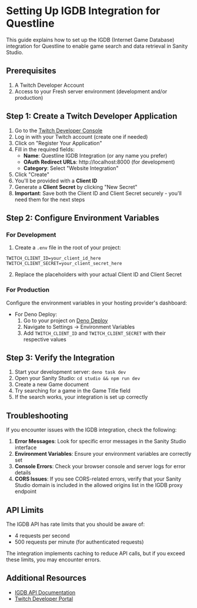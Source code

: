 # Setting Up IGDB Integration for Questline

This guide explains how to set up the IGDB (Internet Game Database) integration
for Questline to enable game search and data retrieval in Sanity Studio.

## Prerequisites

1. A Twitch Developer Account
2. Access to your Fresh server environment (development and/or production)

## Step 1: Create a Twitch Developer Application

1. Go to the [Twitch Developer Console](https://dev.twitch.tv/console/apps)
2. Log in with your Twitch account (create one if needed)
3. Click on "Register Your Application"
4. Fill in the required fields:
   - **Name**: Questline IGDB Integration (or any name you prefer)
   - **OAuth Redirect URLs**: http://localhost:8000 (for development)
   - **Category**: Select "Website Integration"
5. Click "Create"
6. You'll be provided with a **Client ID**
7. Generate a **Client Secret** by clicking "New Secret"
8. **Important**: Save both the Client ID and Client Secret securely - you'll
   need them for the next steps

## Step 2: Configure Environment Variables

### For Development

1. Create a `.env` file in the root of your project:

```
TWITCH_CLIENT_ID=your_client_id_here
TWITCH_CLIENT_SECRET=your_client_secret_here
```

2. Replace the placeholders with your actual Client ID and Client Secret

### For Production

Configure the environment variables in your hosting provider's dashboard:

- For Deno Deploy:
  1. Go to your project on [Deno Deploy](https://dash.deno.com)
  2. Navigate to Settings → Environment Variables
  3. Add `TWITCH_CLIENT_ID` and `TWITCH_CLIENT_SECRET` with their respective
     values

## Step 3: Verify the Integration

1. Start your development server: `deno task dev`
2. Open your Sanity Studio: `cd studio && npm run dev`
3. Create a new Game document
4. Try searching for a game in the Game Title field
5. If the search works, your integration is set up correctly

## Troubleshooting

If you encounter issues with the IGDB integration, check the following:

1. **Error Messages**: Look for specific error messages in the Sanity Studio
   interface
2. **Environment Variables**: Ensure your environment variables are correctly
   set
3. **Console Errors**: Check your browser console and server logs for error
   details
4. **CORS Issues**: If you see CORS-related errors, verify that your Sanity
   Studio domain is included in the allowed origins list in the IGDB proxy
   endpoint

## API Limits

The IGDB API has rate limits that you should be aware of:

- 4 requests per second
- 500 requests per minute (for authenticated requests)

The integration implements caching to reduce API calls, but if you exceed these
limits, you may encounter errors.

## Additional Resources

- [IGDB API Documentation](https://api-docs.igdb.com/)
- [Twitch Developer Portal](https://dev.twitch.tv/)
